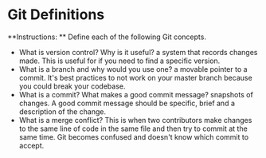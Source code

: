 # Git Definitions

**Instructions: ** Define each of the following Git concepts.

* What is version control?  Why is it useful?
	a system that records changes made. This is useful for if you need to find a specific version.
* What is a branch and why would you use one?
	a movable pointer to a commit. It's best practices to not work on your master branch because
	you could break your codebase.
* What is a commit? What makes a good commit message?
	snapshots of changes. A good commit message should be specific, brief and a description of the change.
* What is a merge conflict?
	This is when two contributors make changes to the same line of code in the same file and then try to
	commit at the same time. Git becomes confused and doesn't know which commit to accept.